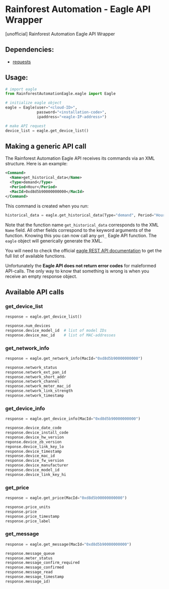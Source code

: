 # Rainforest Automation - Eagle API Wrapper
[unofficial] Rainforest Automation Eagle API Wrapper

## Dependencies:
* [requests](http://docs.python-requests.org/)

## Usage:
```py
# import eagle
from RainforestAutomationEagle.eagle import Eagle

# initialize eagle object
eagle = Eagle(user="<cloud-ID>",
              password="<installation-code>",
              ipaddress="<eagle-IP-address>")

# make API request
device_list = eagle.get_device_list()
```

## Making a generic API call

The Rainforest Automation Eagle API receives its commands via an XML structure. Here is an example:
```xml
<Command>
  <Name>get_historical_data</Name>
  <Type>demand</Type>
  <Period>Hour</Period>
  <MacId>0xd8d5b90000000000</MacId>
</Command>
```

This command is created when you run:
```py
historical_data = eagle.get_historical_data(Type="demand", Period="Hour", MacId="0xd8d5b90000000000")
```

Note that the function name `get_historical_data` corresponds to the XML `Name` field. All other fields correspond to the keyword arguments of the function. Knowing this you can now call any `get_` Eagle API function. The `eagle` object will generically generate the XML. 

You will need to check the official [eagle REST API documentation](http://rainforestautomation.com/developer/) to get the full list of available functions.

Unfortunately the **Eagle API does not return error codes** for maleformed API-calls. The only way to know that something is wrong is when you receive an empty response object.

## Available API calls

### get_device_list
```py
response = eagle.get_device_list()

response.num_devices
response.device_model_id  # list of model IDs
response.device_mac_id    # list of MAC-addresses
```

### get_network_info
```py
response = eagle.get_network_info(MacId="0xd8d5b90000000000")

response.network_status
response.network_ext_pan_id
response.network_short_addr
response.network_channel
response.network_meter_mac_id
response.network_link_strength
response.network_timestamp
```

### get_device_info
```py
response = eagle.get_device_info(MacId="0xd8d5b90000000000")

response.device_date_code
response.device_install_code
response.device_hw_version
reponse.device_zb_version
reponse.device_link_key_lo
response.device_timestamp
response.device_mac_id
response.device_fw_version
response.device_manufacturer
response.device_model_id
response.device_link_key_hi
```

### get_price
```py
response = eagle.get_price(MacId="0xd8d5b90000000000")

response.price_units
response.price
response.price_timestamp
response.price_label
```

### get_message
```py
response = eagle.get_message(MacId="0xd8d5b90000000000")

response.message_queue
response.meter_status
response.message_confirm_required
response.message_confirmed
response.message_read
response.message_timestamp
response.message_id)
```


